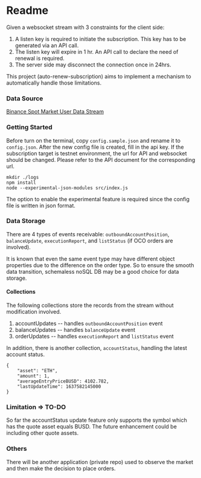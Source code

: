 Readme
====

Given a websocket stream with 3 constraints for the client side:

1. A listen key is required to initiate the subscription. This key has to be generated via an API call.
2. The listen key will expire in 1 hr. An API call to declare the need of renewal is required.
3. The server side may disconnect the connection once in 24hrs.

This project (auto-renew-subscription) aims to implement a mechanism to automatically handle those limitations.

### Data Source

[Binance Spot Market User Data Stream](https://binance-docs.github.io/apidocs/spot/en/#user-data-streams)

### Getting Started

Before turn on the terminal, copy `config.sample.json` and rename it to `config.json`. After the new config file is created, fill in the api key. If the subscription target is testnet environment, the url for API and websocket should be changed. Please refer to the API document for the corresponding url.

```
mkdir ./logs
npm install
node --experimental-json-modules src/index.js
```

The option to enable the experimental feature is required since the config file is written in json format.

### Data Storage

There are 4 types of events receivable: `outboundAccountPosition`, `balanceUpdate`, `executionReport`, and `listStatus` (if OCO orders are involved).

It is known that even the same event type may have different object properties due to the difference on the order type. So to ensure the smooth data transition, schemaless noSQL DB may be a good choice for data storage.

#### Collections

The following collections store the records from the stream without modification involved.

1. accountUpdates -- handles `outboundAccountPosition` event
2. balanceUpdates -- handles `balanceUpdate` event
3. orderUpdates -- handles `executionReport` and `listStatus` event

In addition, there is another collection, `accountStatus`, handling the latest account status.

```
{
	"asset": "ETH",
	"amount": 1,
	"averageEntryPriceBUSD": 4102.782,
	"lastUpdateTime": 1637582145000
}
```

### Limitation => TO-DO

So far the accountStatus update feature only supports the symbol which has the quote asset equals BUSD. The future enhancement could be including other quote assets.


### Others

There will be another application (private repo) used to observe the market and then make the decision to place orders.
